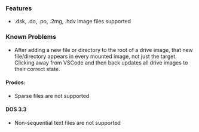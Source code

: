 
### Features

* .dsk, .do, .po, .2mg, .hdv image files supported

### Known Problems

* After adding a new file or directory to the root of a drive image, that new file/directory appears in every mounted image, not just the target.  Clicking away from VSCode and then back updates all drive images to their correct state.

#### Prodos:

* Sparse files are not supported

#### DOS 3.3

* Non-sequential text files are not supported
